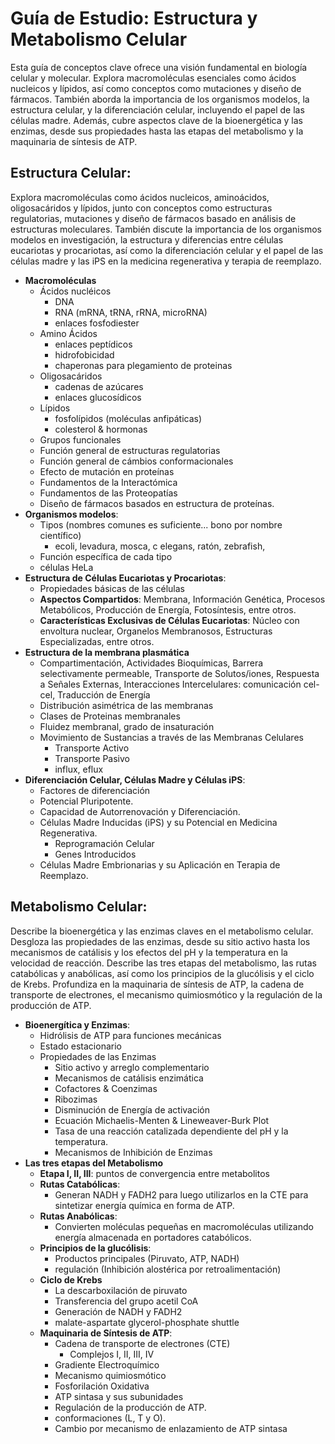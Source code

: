 # Guía de Estudio: Estructura y Metabolismo Celular
Esta guía de conceptos clave ofrece una visión fundamental en biología celular y molecular. Explora macromoléculas esenciales como ácidos nucleicos y lípidos, así como conceptos como mutaciones y diseño de fármacos. También aborda la importancia de los organismos modelos, la estructura celular, y la diferenciación celular, incluyendo el papel de las células madre. Además, cubre aspectos clave de la bioenergética y las enzimas, desde sus propiedades hasta las etapas del metabolismo y la maquinaria de síntesis de ATP.

## Estructura Celular:
Explora macromoléculas como ácidos nucleicos, aminoácidos, oligosacáridos y lípidos, junto con conceptos como estructuras regulatorias, mutaciones y diseño de fármacos basado en análisis de estructuras moleculares. También discute la importancia de los organismos modelos en investigación, la estructura y diferencias entre células eucariotas y procariotas, así como la diferenciación celular y el papel de las células madre y las iPS en la medicina regenerativa y terapia de reemplazo.

- **Macromoléculas**
    - Ácidos nucléicos
        - DNA
        - RNA (mRNA, tRNA, rRNA, microRNA)
        - enlaces fosfodiester
    - Amino Ácidos
        - enlaces peptídicos
        - hidrofobicidad
        - chaperonas para plegamiento de proteinas
    - Oligosacáridos
        - cadenas de azúcares
        - enlaces glucosídicos
    - Lípidos
        - fosfolípidos (moléculas anfipáticas) 
        - colesterol & hormonas
    - Grupos funcionales
    - Función general de estructuras regulatorias
    - Función general de cámbios conformacionales
    - Efecto de mutación en proteínas
    - Fundamentos de la Interactómica
    - Fundamentos de las Proteopatías 
    - Diseño de fármacos basados en estructura de proteínas.
- **Organismos modelos**:
    - Tipos (nombres comunes es suficiente... bono por nombre científico)
        - ecoli, levadura, mosca, c elegans, ratón, zebrafish,  
    - Función específica de cada tipo
    - células HeLa
- **Estructura de Células Eucariotas y Procariotas**:
    - Propiedades básicas de las células
    - **Aspectos Compartidos**: Membrana, Información Genética, Procesos Metabólicos, Producción de Energía, Fotosíntesis, entre otros.
    - **Características Exclusivas de Células Eucariotas**: Núcleo con envoltura nuclear, Organelos Membranosos, Estructuras Especializadas, entre otros.
- **Estructura de la membrana plasmática**
    - Compartimentación, Actividades Bioquímicas, Barrera selectivamente permeable, Transporte de Solutos/iones, Respuesta a Señales Externas, Interacciones Intercelulares: comunicación cel-cel, Traducción de Energía
    - Distribución asimétrica de las membranas
    - Clases de Proteinas membranales
    - Fluidez membranal, grado de insaturación
    - Movimiento de Sustancias a través de las Membranas Celulares
        - Transporte Activo
        - Transporte Pasivo
        - influx, eflux 
- **Diferenciación Celular, Células Madre y Células iPS**:
    - Factores de diferenciación
    - Potencial Pluripotente.
    - Capacidad de Autorrenovación y Diferenciación.
    - Células Madre Inducidas (iPS) y su Potencial en Medicina Regenerativa.
        - Reprogramación Celular
        - Genes Introducidos
    - Células Madre Embrionarias y su Aplicación en Terapia de Reemplazo.

## Metabolismo Celular:
Describe la bioenergética y las enzimas claves en el metabolismo celular. Desgloza las propiedades de las enzimas, desde su sitio activo hasta los mecanismos de catálisis y los efectos del pH y la temperatura en la velocidad de reacción. Describe las tres etapas del metabolismo, las rutas catabólicas y anabólicas, así como los principios de la glucólisis y el ciclo de Krebs. Profundiza en la maquinaria de síntesis de ATP, la cadena de transporte de electrones, el mecanismo quimiosmótico y la regulación de la producción de ATP.

- **Bioenergítica y Enzimas**:
    - Hidrólisis de ATP para funciones mecánicas
    - Estado estacionario
    - Propiedades de las Enzimas 
        - Sitio activo y arreglo complementario
        - Mecanismos de catálisis enzimática
        - Cofactores & Coenzimas
        - Ribozimas
        - Disminución de Energía de activación
        - Ecuación Michaelis-Menten & Lineweaver-Burk Plot
        - Tasa de una reacción catalizada dependiente del pH y la temperatura.
        - Mecanismos de Inhibición de Enzimas
- **Las tres etapas del Metabolismo**
    - **Etapa I, II, III**: puntos de convergencia entre metabolitos
    - **Rutas Catabólicas**: 
        - Generan NADH y FADH2 para luego utilizarlos en la CTE para sintetizar energía química en forma de ATP.
    - **Rutas Anabólicas**: 
        - Convierten moléculas pequeñas en macromoléculas utilizando energía almacenada en portadores catabólicos.
    - **Principios de la glucólisis**: 
        - Productos principales (Piruvato, ATP, NADH) 
        - regulación (Inhibición alostérica por retroalimentación)
    - **Ciclo de Krebs**
        - La descarboxilación de piruvato
        - Transferencia del grupo acetil CoA
        - Generación de NADH y FADH2
        - malate-aspartate glycerol-phosphate shuttle
    - **Maquinaria de Síntesis de ATP**: 
        - Cadena de transporte de electrones (CTE)
            - Complejos I, II, III, IV
        - Gradiente Electroquímico
        - Mecanismo quimiosmótico
        - Fosforilación Oxidativa
        - ATP sintasa y sus subunidades
        - Regulación de la producción de ATP.
        - conformaciones (L, T y O).
        - Cambio por mecanismo de enlazamiento de ATP sintasa